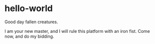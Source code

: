 # hello-world

Good day fallen creatures.

I am your new master, and I will rule this platform with an iron fist.
Come now, and do my bidding.
